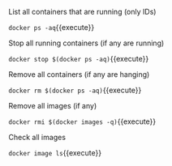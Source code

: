
List all containers that are running (only IDs)

`docker ps -aq`{{execute}}

Stop all running containers (if any are running)

`docker stop $(docker ps -aq)`{{execute}}

Remove all containers (if any are hanging)

`docker rm $(docker ps -aq)`{{execute}}

Remove all images (if any)

`docker rmi $(docker images -q)`{{execute}}
	
Check all images 

`docker image ls`{{execute}}
